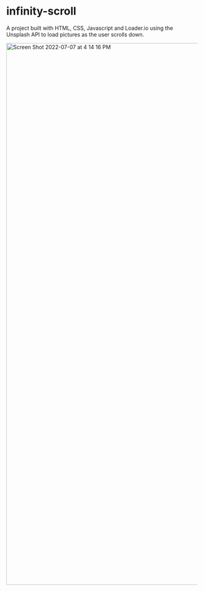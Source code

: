 # infinity-scroll

A project built with HTML, CSS, Javascript and Loader.io using the Unsplash API to load pictures as the user scrolls down.  

<img width="1426" alt="Screen Shot 2022-07-07 at 4 14 16 PM" src="https://user-images.githubusercontent.com/19597150/177761559-42ada1b4-7af5-4a6d-a995-0bacefa4ccb6.png">
